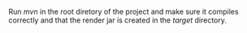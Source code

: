 
Run *mvn* in the root diretory of the project and make sure it compiles correctly and that the render jar is created in the *target* directory.

